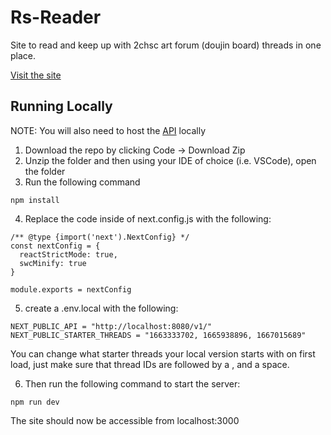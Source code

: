 # Rs-Reader

Site to read and keep up with 2chsc art forum (doujin board) threads in one place.

[Visit the site](https://emhng.github.io/rs-reader/)

## Running Locally

NOTE: You will also need to host the [API](https://github.com/emhng/reader-api) locally

1.  Download the repo by clicking Code -> Download Zip
2.  Unzip the folder and then using your IDE of choice (i.e. VSCode), open the folder
3.  Run the following command

```
npm install
```

4. Replace the code inside of next.config.js with the following:

```
/** @type {import('next').NextConfig} */
const nextConfig = {
  reactStrictMode: true,
  swcMinify: true
}

module.exports = nextConfig
```

5. create a .env.local with the following:

```
NEXT_PUBLIC_API = "http://localhost:8080/v1/"
NEXT_PUBLIC_STARTER_THREADS = "1663333702, 1665938896, 1667015689"
```

You can change what starter threads your local version starts with on first load, just make sure that thread IDs are followed by a , and a space.

6. Then run the following command to start the server:

```
npm run dev
```

The site should now be accessible from localhost:3000
